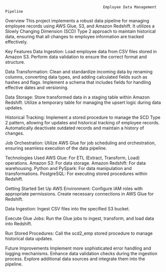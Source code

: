                                                 Employee Data Management Pipeline

Overview
This project implements a robust data pipeline for managing employee records using AWS Glue, S3, and Amazon Redshift. 
It utilizes a Slowly Changing Dimension (SCD) Type 2 approach to maintain historical data, ensuring that all changes to employee information are tracked effectively.

Key Features
Data Ingestion:
Load employee data from CSV files stored in Amazon S3.
Perform data validation to ensure the correct format and structure.

Data Transformation:
Clean and standardize incoming data by renaming columns, converting data types, and adding calculated fields such as hashes and flags.
Implement a schema that includes fields for handling effective dates and versioning.

Data Storage:
Store transformed data in a staging table within Amazon Redshift.
Utilize a temporary table for managing the upsert logic during data updates.

Historical Tracking:
Implement a stored procedure to manage the SCD Type 2 pattern, allowing for updates and historical tracking of employee records.
Automatically deactivate outdated records and maintain a history of changes.

Job Orchestration:
Utilize AWS Glue for job scheduling and orchestration, ensuring seamless execution of the data pipeline.

Technologies Used
AWS Glue: For ETL (Extract, Transform, Load) operations.
Amazon S3: For data storage.
Amazon Redshift: For data warehousing.
Python and PySpark: For data manipulation and transformations.
PostgreSQL: For executing stored procedures within Redshift.

Getting Started
Set Up AWS Environment:
Configure IAM roles with appropriate permissions.
Create necessary connections in AWS Glue for Redshift.

Data Ingestion:
Ingest CSV files into the specified S3 bucket.

Execute Glue Jobs:
Run the Glue jobs to ingest, transform, and load data into Redshift.

Run Stored Procedures:
Call the scd2_emp stored procedure to manage historical data updates.

Future Improvements
Implement more sophisticated error handling and logging mechanisms.
Enhance data validation checks during the ingestion process.
Explore additional data sources and integrate them into the pipeline.
